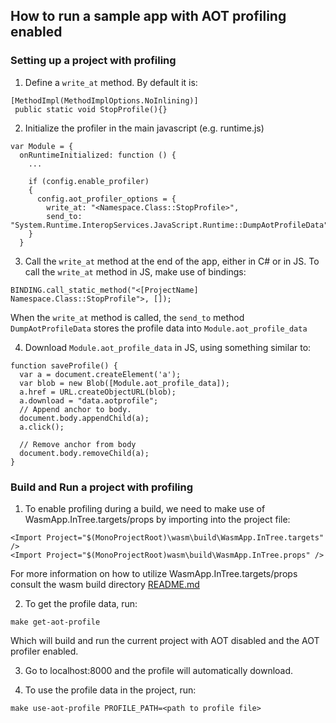## How to run a sample app with AOT profiling enabled

### Setting up a project with profiling

1. Define a `write_at` method. By default it is:

```
[MethodImpl(MethodImplOptions.NoInlining)]
 public static void StopProfile(){}
```

2. Initialize the profiler in the main javascript (e.g. runtime.js)

```
var Module = {
  onRuntimeInitialized: function () {
    ...

    if (config.enable_profiler)
    {
      config.aot_profiler_options = {
        write_at: "<Namespace.Class::StopProfile>",
        send_to: "System.Runtime.InteropServices.JavaScript.Runtime::DumpAotProfileData"
    }
  }
```

3. Call the `write_at` method at the end of the app, either in C# or in JS. To call the `write_at` method in JS, make use of bindings:

`BINDING.call_static_method("<[ProjectName] Namespace.Class::StopProfile">, []);`

When the `write_at` method is called, the `send_to` method `DumpAotProfileData` stores the profile data into `Module.aot_profile_data`

4. Download `Module.aot_profile_data` in JS, using something similar to:

```
function saveProfile() {
  var a = document.createElement('a');
  var blob = new Blob([Module.aot_profile_data]);
  a.href = URL.createObjectURL(blob);
  a.download = "data.aotprofile";
  // Append anchor to body.
  document.body.appendChild(a);
  a.click();

  // Remove anchor from body
  document.body.removeChild(a);
}
```

### Build and Run a project with profiling
1. To enable profiling during a build, we need to make use of WasmApp.InTree.targets/props by importing into the project file:

`<Import Project="$(MonoProjectRoot)\wasm\build\WasmApp.InTree.targets" />` <br/>
`<Import Project="$(MonoProjectRoot)wasm\build\WasmApp.InTree.props" />`

For more information on how to utilize WasmApp.InTree.targets/props consult the wasm build directory [README.md](../README.md)

2. To get the profile data, run:

`make get-aot-profile`

Which will build and run the current project with AOT disabled and the AOT profiler enabled.

3. Go to localhost:8000 and the profile will automatically download.

4. To use the profile data in the project, run:

`make use-aot-profile PROFILE_PATH=<path to profile file>`
